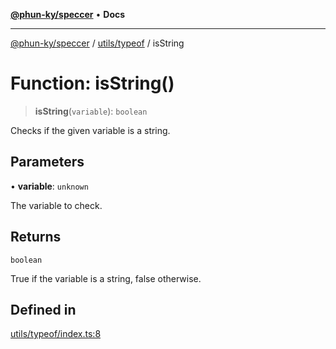 [**@phun-ky/speccer**](../../../README.md) • **Docs**

***

[@phun-ky/speccer](../../../README.md) / [utils/typeof](../README.md) / isString

# Function: isString()

> **isString**(`variable`): `boolean`

Checks if the given variable is a string.

## Parameters

• **variable**: `unknown`

The variable to check.

## Returns

`boolean`

True if the variable is a string, false otherwise.

## Defined in

[utils/typeof/index.ts:8](https://github.com/phun-ky/speccer/blob/main/src/utils/typeof/index.ts#L8)
